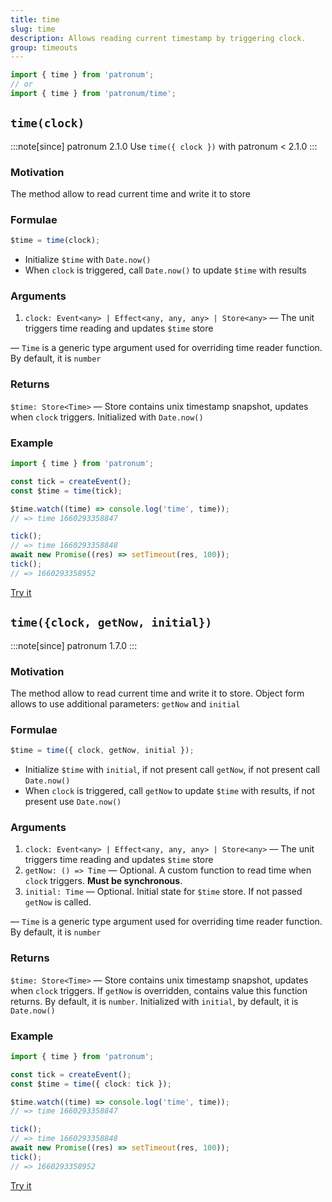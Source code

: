 ```yaml
---
title: time
slug: time
description: Allows reading current timestamp by triggering clock.
group: timeouts
---
```


```ts
import { time } from 'patronum';
// or
import { time } from 'patronum/time';
```

## `time(clock)`

:::note[since]
patronum 2.1.0
Use `time({ clock })` with patronum < 2.1.0
:::

### Motivation

The method allow to read current time and write it to store

### Formulae

```ts
$time = time(clock);
```

- Initialize `$time` with `Date.now()`
- When `clock` is triggered, call `Date.now()` to update `$time` with results

### Arguments

1. `clock: Event<any> | Effect<any, any, any> | Store<any>` — The unit triggers time reading and updates `$time` store

— `Time` is a generic type argument used for overriding time reader function. By default, it is `number`

### Returns

`$time: Store<Time>` — Store contains unix timestamp snapshot, updates when `clock` triggers.
Initialized with `Date.now()`

### Example

```ts
import { time } from 'patronum';

const tick = createEvent();
const $time = time(tick);

$time.watch((time) => console.log('time', time));
// => time 1660293358847

tick();
// => time 1660293358848
await new Promise((res) => setTimeout(res, 100));
tick();
// => 1660293358952
```

[Try it](https://share.effector.dev/ZKcm1ebv)

## `time({clock, getNow, initial})`

:::note[since]
patronum 1.7.0
:::

### Motivation

The method allow to read current time and write it to store. Object form allows to use additional parameters: `getNow` and `initial`

### Formulae

```ts
$time = time({ clock, getNow, initial });
```

- Initialize `$time` with `initial`, if not present call `getNow`, if not present call `Date.now()`
- When `clock` is triggered, call `getNow` to update `$time` with results, if not present use `Date.now()`

### Arguments

1. `clock: Event<any> | Effect<any, any, any> | Store<any>` — The unit triggers time reading and updates `$time` store
2. `getNow: () => Time` — Optional. A custom function to read time when `clock` triggers. **Must be synchronous**.
3. `initial: Time` — Optional. Initial state for `$time` store. If not passed `getNow` is called.

— `Time` is a generic type argument used for overriding time reader function. By default, it is `number`

### Returns

`$time: Store<Time>` — Store contains unix timestamp snapshot, updates when `clock` triggers.
If `getNow` is overridden, contains value this function returns.
By default, it is `number`.
Initialized with `initial`, by default, it is `Date.now()`

### Example

```ts
import { time } from 'patronum';

const tick = createEvent();
const $time = time({ clock: tick });

$time.watch((time) => console.log('time', time));
// => time 1660293358847

tick();
// => time 1660293358848
await new Promise((res) => setTimeout(res, 100));
tick();
// => 1660293358952
```

[Try it](https://share.effector.dev/VuhhzWKE)
